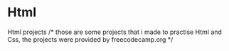 # Html
Html projects
/* those are some projects that i made to practise Html and Css, the projects were provided by freecodecamp.org */
